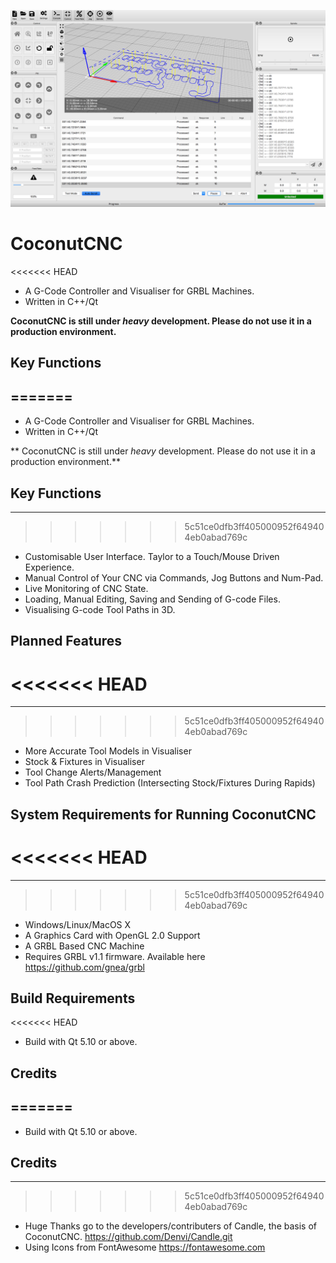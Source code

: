 ![Screenshot](github/s1.png "Screenshot")

# CoconutCNC
<<<<<<< HEAD
* A G-Code Controller and Visualiser for GRBL Machines. 
* Written in C++/Qt

**CoconutCNC is still under *heavy* development. Please do not use it in a production environment.**

## Key Functions
=======
-----------
* A G-Code Controller and Visualiser for GRBL Machines. 
* Written in C++/Qt

** CoconutCNC is still under *heavy* development. Please do not use it in a production environment.**

## Key Functions
------------------------
>>>>>>> 5c51ce0dfb3ff405000952f649404eb0abad769c
* Customisable User Interface. Taylor to a Touch/Mouse Driven Experience.
* Manual Control of Your CNC via Commands, Jog Buttons and Num-Pad.
* Live Monitoring of CNC State.
* Loading, Manual Editing, Saving and Sending of G-code Files.
* Visualising G-code Tool Paths in 3D. 

## Planned Features
<<<<<<< HEAD
=======
------------------
>>>>>>> 5c51ce0dfb3ff405000952f649404eb0abad769c
* More Accurate Tool Models in Visualiser
* Stock & Fixtures in Visualiser
* Tool Change Alerts/Management
* Tool Path Crash Prediction (Intersecting Stock/Fixtures During Rapids)

## System Requirements for Running CoconutCNC
<<<<<<< HEAD
=======
-------------------
>>>>>>> 5c51ce0dfb3ff405000952f649404eb0abad769c
* Windows/Linux/MacOS X 
* A Graphics Card with OpenGL 2.0 Support
* A GRBL Based CNC Machine
* Requires GRBL v1.1 firmware. Available here https://github.com/gnea/grbl

## Build Requirements
<<<<<<< HEAD
* Build with Qt 5.10 or above.

## Credits
=======
------------------
* Build with Qt 5.10 or above.

## Credits
------------
>>>>>>> 5c51ce0dfb3ff405000952f649404eb0abad769c
* Huge Thanks go to the developers/contributers of Candle, the basis of CoconutCNC. https://github.com/Denvi/Candle.git
* Using Icons from FontAwesome https://fontawesome.com
